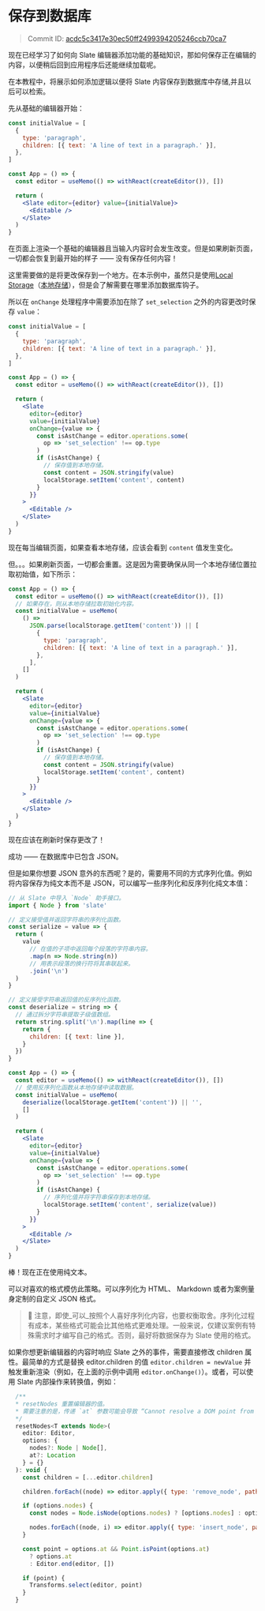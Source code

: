 # 保存到数据库

> Commit ID: [acdc5c3417e30ec50ff2499394205246ccb70ca7](https://github.com/ianstormtaylor/slate/blob/main/docs/walkthroughs/06-saving-to-a-database.md)

现在已经学习了如何向 Slate 编辑器添加功能的基础知识，那如何保存正在编辑的内容，以便稍后回到应用程序后还能继续加载呢。

在本教程中，将展示如何添加逻辑以便将 Slate 内容保存到数据库中存储,并且以后可以检索。

先从基础的编辑器开始：

```jsx
const initialValue = [
  {
    type: 'paragraph',
    children: [{ text: 'A line of text in a paragraph.' }],
  },
]

const App = () => {
  const editor = useMemo(() => withReact(createEditor()), [])

  return (
    <Slate editor={editor} value={initialValue}>
      <Editable />
    </Slate>
  )
}
```

在页面上渲染一个基础的编辑器且当输入内容时会发生改变。但是如果刷新页面，一切都会恢复到最开始的样子 —— 没有保存任何内容！

这里需要做的是将更改保存到一个地方。在本示例中，虽然只是使用[Local Storage](https://developer.mozilla.org/en-US/docs/Web/API/Window/localStorage)（[本地存储](https://developer.mozilla.org/zh-CN/docs/Web/API/Window/localStorage)），但是会了解需要在哪里添加数据库钩子。

所以在 `onChange` 处理程序中需要添加在除了 `set_selection` 之外的内容更改时保存 `value`：

```jsx
const initialValue = [
  {
    type: 'paragraph',
    children: [{ text: 'A line of text in a paragraph.' }],
  },
]

const App = () => {
  const editor = useMemo(() => withReact(createEditor()), [])

  return (
    <Slate
      editor={editor}
      value={initialValue}
      onChange={value => {
        const isAstChange = editor.operations.some(
          op => 'set_selection' !== op.type
        )
        if (isAstChange) {
          // 保存值到本地存储。
          const content = JSON.stringify(value)
          localStorage.setItem('content', content)
        }
      }}
    >
      <Editable />
    </Slate>
  )
}
```

现在每当编辑页面，如果查看本地存储，应该会看到 `content` 值发生变化。

但。。。如果刷新页面，一切都会重置。这是因为需要确保从同一个本地存储位置拉取初始值，如下所示：

```jsx
const App = () => {
  const editor = useMemo(() => withReact(createEditor()), [])
  // 如果存在，则从本地存储拉取初始化内容。
  const initialValue = useMemo(
    () =>
      JSON.parse(localStorage.getItem('content')) || [
        {
          type: 'paragraph',
          children: [{ text: 'A line of text in a paragraph.' }],
        },
      ],
    []
  )

  return (
    <Slate
      editor={editor}
      value={initialValue}
      onChange={value => {
        const isAstChange = editor.operations.some(
          op => 'set_selection' !== op.type
        )
        if (isAstChange) {
          // 保存值到本地存储。
          const content = JSON.stringify(value)
          localStorage.setItem('content', content)
        }
      }}
    >
      <Editable />
    </Slate>
  )
}
```

现在应该在刷新时保存更改了！

成功 —— 在数据库中已包含 JSON。

但是如果你想要 JSON 意外的东西呢？是的，需要用不同的方式序列化值。例如将内容保存为纯文本而不是 JSON，可以编写一些序列化和反序列化纯文本值：

```jsx
// 从 Slate 中导入 `Node` 助手接口。
import { Node } from 'slate'

// 定义接受值并返回字符串的序列化函数。
const serialize = value => {
  return (
    value
      // 在值的子项中返回每个段落的字符串内容。
      .map(n => Node.string(n))
      // 用表示段落的换行符将其串联起来。
      .join('\n')
  )
}

// 定义接受字符串返回值的反序列化函数。
const deserialize = string => {
  // 通过拆分字符串提取子级值数组。
  return string.split('\n').map(line => {
    return {
      children: [{ text: line }],
    }
  })
}

const App = () => {
  const editor = useMemo(() => withReact(createEditor()), [])
  // 使用反序列化函数从本地存储中读取数据。
  const initialValue = useMemo(
    deserialize(localStorage.getItem('content')) || '',
    []
  )

  return (
    <Slate
      editor={editor}
      value={initialValue}
      onChange={value => {
        const isAstChange = editor.operations.some(
          op => 'set_selection' !== op.type
        )
        if (isAstChange) {
          // 序列化值并将字符串保存到本地存储。
          localStorage.setItem('content', serialize(value))
        }
      }}
    >
      <Editable />
    </Slate>
  )
}
```

棒！现在正在使用纯文本。

可以对喜欢的格式模仿此策略。可以序列化为 HTML、 Markdown 或者为案例量身定制的自定义 JSON 格式。

> 🤖 注意，即使_可以_按照个人喜好序列化内容，也要权衡取舍。序列化过程有成本，某些格式可能会比其他格式更难处理。一般来说，仅建议案例有特殊需求时才编写自己的格式。否则，最好将数据保存为 Slate 使用的格式。

如果你想更新编辑器的内容时响应 Slate 之外的事件，需要直接修改 children 属性。最简单的方式是替换 editor.children 的值 `editor.children = newValue` 并触发重新渲染（例如，在上面的示例中调用 `editor.onChange()`）。或者，可以使用 Slate 内部操作来转换值，例如：

```javascript
  /**
  * resetNodes 重置编辑器的值。
  * 需要注意的是，传递 `at` 参数可能会导致 “Cannot resolve a DOM point from Slate point” 错误。
  */
  resetNodes<T extends Node>(
    editor: Editor,
    options: {
      nodes?: Node | Node[],
      at?: Location
    } = {}
  ): void {
    const children = [...editor.children]

    children.forEach((node) => editor.apply({ type: 'remove_node', path: [0], node }))

    if (options.nodes) {
      const nodes = Node.isNode(options.nodes) ? [options.nodes] : options.nodes

      nodes.forEach((node, i) => editor.apply({ type: 'insert_node', path: [i], node: node }))
    }

    const point = options.at && Point.isPoint(options.at)
      ? options.at
      : Editor.end(editor, [])

    if (point) {
      Transforms.select(editor, point)
    }
  }
```
